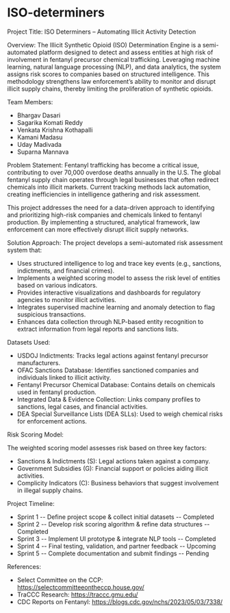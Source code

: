 # ISO-determiners

Project Title: ISO Determiners – Automating Illicit Activity Detection

Overview:
The Illicit Synthetic Opioid (ISO) Determination Engine is a semi-automated platform designed to detect and assess entities at high risk of involvement in fentanyl precursor chemical trafficking. Leveraging machine learning, natural language processing (NLP), and data analytics, the system assigns risk scores to companies based on structured intelligence. This methodology strengthens law enforcement’s ability to monitor and disrupt illicit supply chains, thereby limiting the proliferation of synthetic opioids.

Team Members:
- Bhargav Dasari
- Sagarika Komati Reddy
- Venkata Krishna Kothapalli
- Kamani Madasu
- Uday Madivada
- Suparna Mannava

Problem Statement:
Fentanyl trafficking has become a critical issue, contributing to over 70,000 overdose deaths annually in the U.S. The global fentanyl supply chain operates through legal businesses that often redirect chemicals into illicit markets. Current tracking methods lack automation, creating inefficiencies in intelligence gathering and risk assessment.

This project addresses the need for a data-driven approach to identifying and prioritizing high-risk companies and chemicals linked to fentanyl production. By implementing a structured, analytical framework, law enforcement can more effectively disrupt illicit supply networks.


Solution Approach:
The project develops a semi-automated risk assessment system that:
- Uses structured intelligence to log and trace key events (e.g., sanctions, indictments, and financial crimes).
- Implements a weighted scoring model to assess the risk level of entities based on various indicators.
- Provides interactive visualizations and dashboards for regulatory agencies to monitor illicit activities.
- Integrates supervised machine learning and anomaly detection to flag suspicious transactions.
- Enhances data collection through NLP-based entity recognition to extract information from legal reports and sanctions lists.

Datasets Used:
- USDOJ Indictments: Tracks legal actions against fentanyl precursor manufacturers.  
- OFAC Sanctions Database: Identifies sanctioned companies and individuals linked to illicit activity.
- Fentanyl Precursor Chemical Database: Contains details on chemicals used in fentanyl production.
- Integrated Data & Evidence Collection: Links company profiles to sanctions, legal cases, and financial activities.
- DEA Special Surveillance Lists (DEA SLLs): Used to weigh chemical risks for enforcement actions.

Risk Scoring Model:

The weighted scoring model assesses risk based on three key factors:

- Sanctions & Indictments (S): Legal actions taken against a company.
- Government Subsidies (G): Financial support or policies aiding illicit activities.
- Complicity Indicators (C): Business behaviors that suggest involvement in illegal supply chains.

Project Timeline:
- Sprint 1 -- Define project scope & collect initial datasets --  Completed
- Sprint 2 -- Develop risk scoring algorithm & refine data structures -- Completed
- Sprint 3 -- Implement UI prototype & integrate NLP tools -- Completed
- Sprint 4 -- Final testing, validation, and partner feedback -- Upcoming
- Sprint 5 -- Complete documentation and submit findings -- Pending


References:
- Select Committee on the CCP: https://selectcommitteeontheccp.house.gov/
- TraCCC Research: https://traccc.gmu.edu/
- CDC Reports on Fentanyl: https://blogs.cdc.gov/nchs/2023/05/03/7338/



